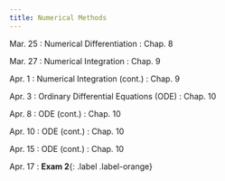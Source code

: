 ```yaml
---
title: Numerical Methods
---
```

Mar. 25
: Numerical Differentiation 
  : Chap. 8

Mar. 27
: Numerical Integration 
  : Chap. 9

Apr. 1
: Numerical Integration (cont.)
  : Chap. 9

Apr. 3
: Ordinary Differential Equations (ODE)
  : Chap. 10

Apr. 8
: ODE (cont.)
  : Chap. 10

Apr. 10
: ODE (cont.)
  : Chap. 10

Apr. 15
: ODE (cont.)
  : Chap. 10

Apr. 17
: **Exam 2**{: .label .label-orange}

